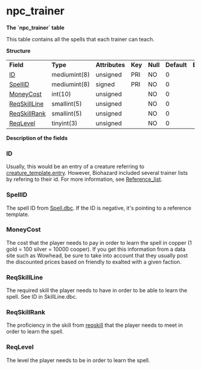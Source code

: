 # npc\_trainer


**The \`npc\_trainer\` table**

This table contains all the spells that each trainer can teach.

**Structure**

|                                            |              |                |         |          |             |           |             |
|--------------------------------------------|--------------|----------------|---------|----------|-------------|-----------|-------------|
| **Field**                                  | **Type**     | **Attributes** | **Key** | **Null** | **Default** | **Extra** | **Comment** |
| [ID](#npc_trainer-entry)                   | mediumint(8) | unsigned       | PRI     | NO       | 0           |           |             |
| [SpellID](#npc_trainer-spell)              | mediumint(8) | signed         | PRI     | NO       | 0           |           |             |
| [MoneyCost](#npc_trainer-spellcost)        | int(10)      | unsigned       |         | NO       | 0           |           |             |
| [ReqSkillLine](#npc_trainer-reqskill)      | smallint(5)  | unsigned       |         | NO       | 0           |           |             |
| [ReqSkillRank](#npc_trainer-reqskillvalue) | smallint(5)  | unsigned       |         | NO       | 0           |           |             |
| [ReqLevel](#npc_trainer-reqlevel)          | tinyint(3)   | unsigned       |         | NO       | 0           |           |             |

**Description of the fields**

### ID

Usually, this would be an entry of a creature referring to [creature\_template.entry](creature_template#creature_template-entry). However, Biohazard included several trainer lists by refering to their id. For more information, see [Reference\_list](Trainer_reference).

### SpellID

The spell ID from [Spell.dbc](Spell). If the ID is negative, it's pointing to a reference template.

### MoneyCost

The cost that the player needs to pay in order to learn the spell in copper (1 gold = 100 silver = 10000 cooper). If you get this information from a data site such as Wowhead, be sure to take into account that they usually post the discounted prices based on friendly to exalted with a given faction.

### ReqSkillLine

The required skill the player needs to have in order to be able to learn the spell. See ID in SkillLine.dbc.

### ReqSkillRank

The proficiency in the skill from [reqskill](#npc_trainer-reqskill) that the player needs to meet in order to learn the spell.

### ReqLevel

The level the player needs to be in order to learn the spell.
